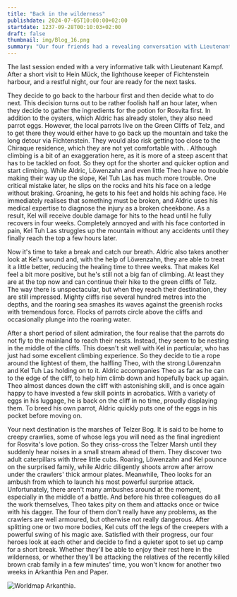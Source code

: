 ```yaml
---
title: "Back in the wilderness"
publishdate: 2024-07-05T10:00:00+02:00
startdate: 1237-09-28T00:10:03+02:00
draft: false
thumbnail: img/Blog_16.png
summary: "Our four friends had a revealing conversation with Lieutenant Kampf in the last session. He also gave them a new quest straight away. However, they prefer not to deal with this, but instead go hunting for potion ingredients. You can find out how to do this here:"
---
```


The last session ended with a very informative talk with Lieutenant Kampf. After a short visit to Hein Mück, the lighthouse keeper of Fichtenstein harbour, and a restful night, our four are ready for the next tasks.

They decide to go back to the harbour first and then decide what to do next. This decision turns out to be rather foolish half an hour later, when they decide to gather the ingredients for the potion for Rosvita first. In addition to the oysters, which Aldric has already stolen, they also need parrot eggs. However, the local parrots live on the Green Cliffs of Telz, and to get there they would either have to go back up the mountain and take the long detour via Fichtenstein. They would also risk getting too close to the Chiraque residence, which they are not yet comfortable with. . Although climbing is a bit of an exaggeration here, as it is more of a steep ascent that has to be tackled on foot. So they opt for the shorter and quicker option and start climbing. While Aldric, Löwenzahn and even little Theo have no trouble making their way up the slope, Kel Tuh Las has much more trouble. One critical mistake later, he slips on the rocks and hits his face on a ledge without braking. Groaning, he gets to his feet and holds his aching face. He immediately realises that something must be broken, and Aldric uses his medical expertise to diagnose the injury as a broken cheekbone. As a result, Kel will receive double damage for hits to the head until he fully recovers in four weeks. Completely annoyed and with his face contorted in pain, Kel Tuh Las struggles up the mountain without any accidents until they finally reach the top a few hours later.

Now it's time to take a break and catch our breath. Aldric also takes another look at Kel's wound and, with the help of Löwenzahn, they are able to treat it a little better, reducing the healing time to three weeks. That makes Kel feel a bit more positive, but he's still not a big fan of climbing. At least they are at the top now and can continue their hike to the green cliffs of Telz. The way there is unspectacular, but when they reach their destination, they are still impressed. Mighty cliffs rise several hundred metres into the depths, and the roaring sea smashes its waves against the greenish rocks with tremendous force. Flocks of parrots circle above the cliffs and occasionally plunge into the roaring water.

After a short period of silent admiration, the four realise that the parrots do not fly to the mainland to reach their nests. Instead, they seem to be nesting in the middle of the cliffs. This doesn't sit well with Kel in particular, who has just had some excellent climbing experience. So they decide to tie a rope around the lightest of them, the halfling Theo, with the strong Löwenzahn and Kel Tuh Las holding on to it.  Aldric accompanies Theo as far as he can to the edge of the cliff, to help him climb down and hopefully back up again. Theo almost dances down the cliff with astonishing skill, and is once again happy to have invested a few skill points in acrobatics. With a variety of eggs in his luggage, he is back on the cliff in no time, proudly displaying them. To breed his own parrot, Aldric quickly puts one of the eggs in his pocket before moving on.

Your next destination is the marshes of Telzer Bog. It is said to be home to creepy crawlies, some of whose legs you will need as the final ingredient for Rosvita's love potion. So they criss-cross the Telzer Marsh until they suddenly hear noises in a small stream ahead of them. They discover two adult caterpillars with three little cubs. Roaring, Löwenzahn and Kel pounce on the surprised family, while Aldric diligently shoots arrow after arrow under the crawlers' thick armour plates. Meanwhile, Theo looks for an ambush from which to launch his most powerful surprise attack. Unfortunately, there aren't many ambushes around at the moment, especially in the middle of a battle. And before his three colleagues do all the work themselves, Theo takes pity on them and attacks once or twice with his dagger. The four of them don't really have any problems, as the crawlers are well armoured, but otherwise not really dangerous. After splitting one or two more bodies, Kel cuts off the legs of the creepers with a powerful swing of his magic axe. Satisfied with their progress, our four heroes look at each other and decide to find a quieter spot to set up camp for a short break. Whether they'll be able to enjoy their rest here in the wilderness, or whether they'll be attacking the relatives of the recently killed brown crab family in a few minutes' time, you won't know for another two weeks in Arkanthia Pen and Paper.

<div class="img-max center">
  <img class="img-fluid" title="Worldmap Arkanthia" alt="Worldmap Arkanthia." src="/img/Arkanthia_Full_Map_Fichtenstein_Hafen_to_Grünklippen.png" />
</div>
